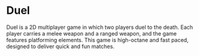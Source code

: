 __Duel__
====

Duel is a 2D multiplayer game in which two players duel to the death. Each player carries a melee weapon and a ranged weapon, and the game features platforming elements. This game is high-octane and fast paced, designed to deliver quick and fun matches.
